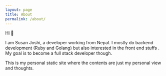 ```yaml
---
layout: page
title: About
permalink: /about/
---
```


Hi 👋

I am Susan Joshi, a developer working from Nepal. I mostly do backend development (Ruby and Golang) but also interested in the front end stuffs . My goal is to become a full stack developer though.

This is my personal static site where the contents are just my personal view and thoughts.
